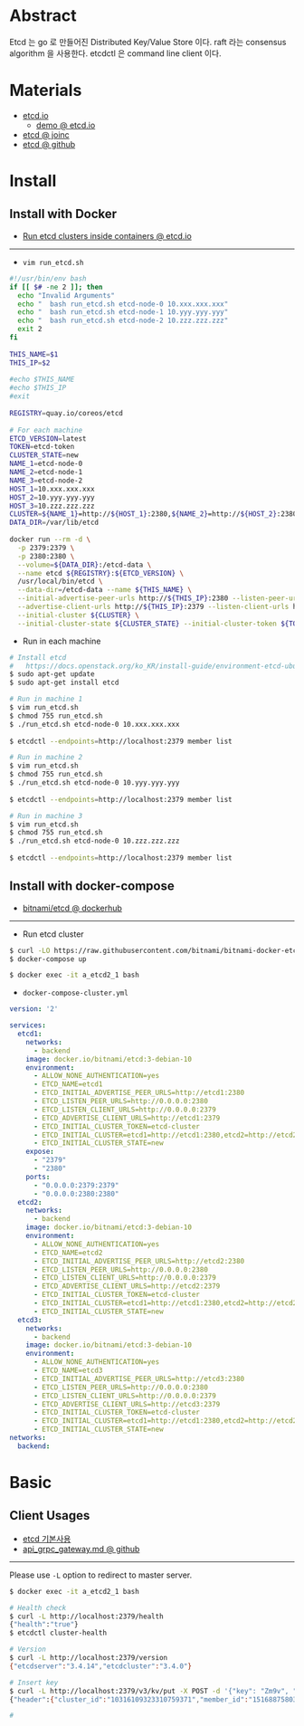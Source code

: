 # Abstract

Etcd 는 go 로 만들어진 Distributed Key/Value Store 이다. raft 라는 consensus algorithm 을 사용한다.
etcdctl 은 command line client 이다.

# Materials

* [etcd.io](https://etcd.io/docs/v3.4.0/)
  * [demo @ etcd.io](https://etcd.io/docs/v3.4.0/demo/)
* [etcd @ joinc](https://www.joinc.co.kr/w/man/12/etcd)
* [etcd @ github](https://github.com/etcd-io/etcd)

# Install

## Install with Docker

* [Run etcd clusters inside containers @ etcd.io](https://etcd.io/docs/v3.4.0/op-guide/container/)

-----

* `vim run_etcd.sh`

```bash
#!/usr/bin/env bash
if [[ $# -ne 2 ]]; then
  echo "Invalid Arguments"
  echo "  bash run_etcd.sh etcd-node-0 10.xxx.xxx.xxx"
  echo "  bash run_etcd.sh etcd-node-1 10.yyy.yyy.yyy"
  echo "  bash run_etcd.sh etcd-node-2 10.zzz.zzz.zzz"
  exit 2
fi
 
THIS_NAME=$1
THIS_IP=$2
 
#echo $THIS_NAME
#echo $THIS_IP
#exit
 
REGISTRY=quay.io/coreos/etcd
 
# For each machine
ETCD_VERSION=latest
TOKEN=etcd-token
CLUSTER_STATE=new
NAME_1=etcd-node-0
NAME_2=etcd-node-1
NAME_3=etcd-node-2
HOST_1=10.xxx.xxx.xxx
HOST_2=10.yyy.yyy.yyy
HOST_3=10.zzz.zzz.zzz
CLUSTER=${NAME_1}=http://${HOST_1}:2380,${NAME_2}=http://${HOST_2}:2380,${NAME_3}=http://${HOST_3}:2380
DATA_DIR=/var/lib/etcd
 
docker run --rm -d \
  -p 2379:2379 \
  -p 2380:2380 \
  --volume=${DATA_DIR}:/etcd-data \
  --name etcd ${REGISTRY}:${ETCD_VERSION} \
  /usr/local/bin/etcd \
  --data-dir=/etcd-data --name ${THIS_NAME} \
  --initial-advertise-peer-urls http://${THIS_IP}:2380 --listen-peer-urls http://0.0.0.0:2380 \
  --advertise-client-urls http://${THIS_IP}:2379 --listen-client-urls http://0.0.0.0:2379 \
  --initial-cluster ${CLUSTER} \
  --initial-cluster-state ${CLUSTER_STATE} --initial-cluster-token ${TOKEN}
```

* Run in each machine

```bash
# Install etcd
#   https://docs.openstack.org/ko_KR/install-guide/environment-etcd-ubuntu.html
$ sudo apt-get update
$ sudo apt-get install etcd

# Run in machine 1
$ vim run_etcd.sh
$ chmod 755 run_etcd.sh
$ ./run_etcd.sh etcd-node-0 10.xxx.xxx.xxx
 
$ etcdctl --endpoints=http://localhost:2379 member list

# Run in machine 2
$ vim run_etcd.sh
$ chmod 755 run_etcd.sh
$ ./run_etcd.sh etcd-node-0 10.yyy.yyy.yyy
 
$ etcdctl --endpoints=http://localhost:2379 member list

# Run in machine 3
$ vim run_etcd.sh
$ chmod 755 run_etcd.sh
$ ./run_etcd.sh etcd-node-0 10.zzz.zzz.zzz
 
$ etcdctl --endpoints=http://localhost:2379 member list
```

## Install with docker-compose

* [bitnami/etcd @ dockerhub](https://hub.docker.com/r/bitnami/etcd/)

-----

* Run etcd cluster

```bash
$ curl -LO https://raw.githubusercontent.com/bitnami/bitnami-docker-etcd/master/docker-compose-cluster.yml
$ docker-compose up

$ docker exec -it a_etcd2_1 bash
```

* `docker-compose-cluster.yml`

```yml
version: '2'

services:
  etcd1:
    networks:
      - backend  
    image: docker.io/bitnami/etcd:3-debian-10
    environment:
      - ALLOW_NONE_AUTHENTICATION=yes
      - ETCD_NAME=etcd1
      - ETCD_INITIAL_ADVERTISE_PEER_URLS=http://etcd1:2380
      - ETCD_LISTEN_PEER_URLS=http://0.0.0.0:2380
      - ETCD_LISTEN_CLIENT_URLS=http://0.0.0.0:2379
      - ETCD_ADVERTISE_CLIENT_URLS=http://etcd1:2379
      - ETCD_INITIAL_CLUSTER_TOKEN=etcd-cluster
      - ETCD_INITIAL_CLUSTER=etcd1=http://etcd1:2380,etcd2=http://etcd2:2380,etcd3=http://etcd3:2380
      - ETCD_INITIAL_CLUSTER_STATE=new
    expose:
      - "2379"
      - "2380"
    ports:
      - "0.0.0.0:2379:2379"
      - "0.0.0.0:2380:2380"
  etcd2:
    networks:
      - backend
    image: docker.io/bitnami/etcd:3-debian-10
    environment:
      - ALLOW_NONE_AUTHENTICATION=yes
      - ETCD_NAME=etcd2
      - ETCD_INITIAL_ADVERTISE_PEER_URLS=http://etcd2:2380
      - ETCD_LISTEN_PEER_URLS=http://0.0.0.0:2380
      - ETCD_LISTEN_CLIENT_URLS=http://0.0.0.0:2379
      - ETCD_ADVERTISE_CLIENT_URLS=http://etcd2:2379
      - ETCD_INITIAL_CLUSTER_TOKEN=etcd-cluster
      - ETCD_INITIAL_CLUSTER=etcd1=http://etcd1:2380,etcd2=http://etcd2:2380,etcd3=http://etcd3:2380
      - ETCD_INITIAL_CLUSTER_STATE=new
  etcd3:
    networks:
      - backend
    image: docker.io/bitnami/etcd:3-debian-10
    environment:
      - ALLOW_NONE_AUTHENTICATION=yes
      - ETCD_NAME=etcd3
      - ETCD_INITIAL_ADVERTISE_PEER_URLS=http://etcd3:2380
      - ETCD_LISTEN_PEER_URLS=http://0.0.0.0:2380
      - ETCD_LISTEN_CLIENT_URLS=http://0.0.0.0:2379
      - ETCD_ADVERTISE_CLIENT_URLS=http://etcd3:2379
      - ETCD_INITIAL_CLUSTER_TOKEN=etcd-cluster
      - ETCD_INITIAL_CLUSTER=etcd1=http://etcd1:2380,etcd2=http://etcd2:2380,etcd3=http://etcd3:2380
      - ETCD_INITIAL_CLUSTER_STATE=new
networks:
  backend:
```

# Basic

## Client Usages

* [etcd 기본사용](https://arisu1000.tistory.com/27782)
* [api_grpc_gateway.md @ github](https://github.com/etcd-io/etcd/blob/master/Documentation/dev-guide/api_grpc_gateway.md)

------

Please use `-L` option to redirect to master server.

```bash
$ docker exec -it a_etcd2_1 bash

# Health check
$ curl -L http://localhost:2379/health
{"health":"true"}
$ etcdctl cluster-health

# Version
$ curl -L http://localhost:2379/version
{"etcdserver":"3.4.14","etcdcluster":"3.4.0"}

# Insert key
$ curl -L http://localhost:2379/v3/kv/put -X POST -d '{"key": "Zm9v", "value": "YmFy"}'
{"header":{"cluster_id":"10316109323310759371","member_id":"15168875803774599630","revision":"2","raft_term":"2"}}

#
```
